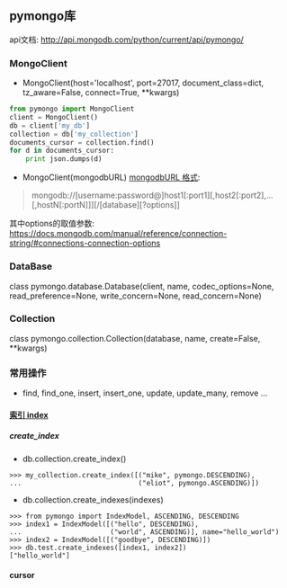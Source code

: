 ## pymongo库
api文档: <http://api.mongodb.com/python/current/api/pymongo/>


### MongoClient
* MongoClient(host='localhost', port=27017, document_class=dict, tz_aware=False, connect=True, \*\*kwargs)
```python
from pymongo import MongoClient
client = MongoClient()
db = client['my_db']
collection = db['my_collection']
documents_cursor = collection.find()
for d in documents_cursor:
    print json.dumps(d)
```

* MongoClient(mongodbURL)
[mongodbURL 格式](https://docs.mongodb.com/manual/reference/connection-string/):
> mongodb://[username:password@]host1[:port1][,host2[:port2],...[,hostN[:portN]]][/[database][?options]]

其中options的取值参数: <https://docs.mongodb.com/manual/reference/connection-string/#connections-connection-options>


### DataBase
class pymongo.database.Database(client, name, codec_options=None, read_preference=None, write_concern=None, read_concern=None)


### Collection
class pymongo.collection.Collection(database, name, create=False, \*\*kwargs)


### 常用操作
* find, find_one, insert, insert_one, update, update_many, remove ...

#### [索引 index](http://api.mongodb.com/python/current/api/pymongo/collection.html)

##### create_index
* db.collection.create_index()
```
>>> my_collection.create_index([("mike", pymongo.DESCENDING),
...                             ("eliot", pymongo.ASCENDING)])
```

* db.collection.create_indexes(indexes)
```
>>> from pymongo import IndexModel, ASCENDING, DESCENDING
>>> index1 = IndexModel([("hello", DESCENDING),
...                      ("world", ASCENDING)], name="hello_world")
>>> index2 = IndexModel([("goodbye", DESCENDING)])
>>> db.test.create_indexes([index1, index2])
["hello_world"]
```


#### cursor
